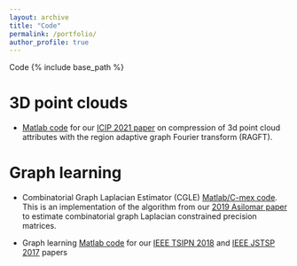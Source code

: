 ```yaml
---
layout: archive
title: "Code"
permalink: /portfolio/
author_profile: true
---
```


Code
{% include base_path %}

3D point clouds
===============
* [Matlab code](https://github.com/STAC-USC/RA-GFT) for our   [ICIP 2021 paper](https://arxiv.org/abs/2003.01866) on compression of 3d point cloud attributes with the region adaptive graph Fourier transform (RAGFT).

Graph learning
==============
* Combinatorial Graph Laplacian Estimator (CGLE) [Matlab/C-mex code](https://github.com/STAC-USC/graph_learning_CombLap). This is an  implementation of  the algorithm from our [2019 Asilomar paper](https://arxiv.org/abs/2004.08451) to estimate combinatorial graph Laplacian constrained precision matrices. 

* Graph learning [Matlab code](https://github.com/STAC-USC/Graph_Learning) for our [IEEE TSIPN 2018](https://arxiv.org/abs/1803.02553) and [IEEE JSTSP 2017](https://arxiv.org/abs/1803.02553) papers

